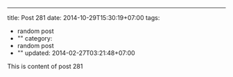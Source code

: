 ---
title: Post 281
date: 2014-10-29T15:30:19+07:00
tags:
  - random post
  - ""
category:
  - random post
  - ""
updated: 2014-02-27T03:21:48+07:00

This is content of post 281